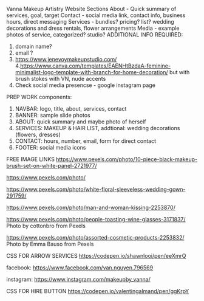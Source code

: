 Vanna Makeup Artistry Website
Sections
About - Quick summary of services, goal, target
Contact - social media link, contact info, business hours, direct messaging
Services - bundles? pricing? list? wedding decorations and dress rentals, flower arrangements
Media - example photos of service, categorized? studio?
ADDITIONAL INFO REQUIRED:
1. domain name?
2. email ?
3. https://www.jenevoymakeupstudio.com/
4.https://www.canva.com/templates/EAENHtBzdaA-feminine-minimalist-logo-template-with-branch-for-home-decoration/
but with brush stokes with VN, nude accents
5. Check social media presencse - google instagram page

PREP WORK
components:
1. NAVBAR: logo, title, about, services, contact
2. BANNER: sample slide photos 
3. ABOUT: quick summary and maybe photo of herself
4. SERVICES: MAKEUP & HAIR LIST, addtional: wedding decorations (flowers, dresses)
5. CONTACT: hours, number, email, form for direct contact
6. FOOTER: social media icons

FREE IMAGE LINKS
https://www.pexels.com/photo/10-piece-black-makeup-brush-set-on-white-panel-2721977/

https://www.pexels.com/photo/

https://www.pexels.com/photo/white-floral-sleeveless-wedding-gown-291759/

https://www.pexels.com/photo/man-and-woman-kissing-2253870/

https://www.pexels.com/photo/people-toasting-wine-glasses-3171837/
Photo by cottonbro from Pexels

https://www.pexels.com/photo/assorted-cosmetic-products-2253832/
Photo by Emma Bauso from Pexels

CSS FOR ARROW SERVICES
https://codepen.io/shawnlooi/pen/eeXmrQ

facebook:
https://www.facebook.com/van.nguyen.796569

instagram:
https://www.instagram.com/makeupby_vanna/


CSS FOR HIRE BUTTON
https://codepen.io/valentingalmand/pen/ggKrpY